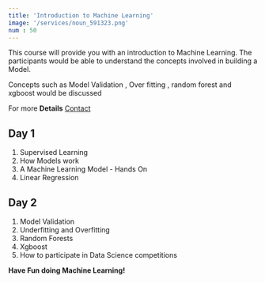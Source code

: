 ```yaml
---
title: 'Introduction to Machine Learning'
image: '/services/noun_591323.png' 
num : 50  
---
```


This course will provide you with an introduction to Machine Learning. The participants would be able to understand the concepts involved in building a Model.             

Concepts such as Model Validation , Over fitting , random forest  and xgboost would be discussed           
        
             
For more **Details**   <a href="{{site.baseurl}}/contact" class="button">Contact</a>


## Day 1
1. Supervised Learning 
2. How Models work        
3. A Machine Learning Model  - Hands On       
4. Linear Regression          

## Day 2                 
1. Model Validation        
2. Underfitting and Overfitting       
3. Random Forests      
4. Xgboost     
5. How to participate in Data Science competitions       


**Have Fun doing Machine Learning!**